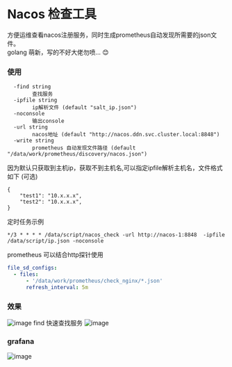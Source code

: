 # Nacos 检查工具

方便运维查看nacos注册服务，同时生成prometheus自动发现所需要的json文件。   
golang 萌新，写的不好大佬勿喷... 😊

### 使用

```shell
  -find string
        查找服务
  -ipfile string
        ip解析文件 (default "salt_ip.json")
  -noconsole
        输出console
  -url string
        nacos地址 (default "http://nacos.ddn.svc.cluster.local:8848")
  -write string
        prometheus 自动发现文件路径 (default "/data/work/prometheus/discovery/nacos.json")
```

因为默认只获取到主机ip，获取不到主机名,可以指定ipfile解析主机名，文件格式如下 (可选)

```shell
{
    "test1": "10.x.x.x",
    "test2": "10.x.x.x",
}
```

定时任务示例

```shell
*/3 * * * * /data/script/nacos_check -url http://nacos-1:8848  -ipfile /data/script/ip.json -noconsole
```

prometheus 可以结合http探针使用

```yml
file_sd_configs:
  - files:
      - '/data/work/prometheus/check_nginx/*.json'
      refresh_interval: 5m
```
### 效果
![image](https://user-images.githubusercontent.com/20376675/154187473-96ced8e9-2c04-46aa-85b7-f3e44100e68d.png)
find 快速查找服务
![image](https://user-images.githubusercontent.com/20376675/154187373-e180e679-0885-48cd-8b46-be3ad89fd53a.png)


### grafana
![image](https://user-images.githubusercontent.com/20376675/154186534-35eed3db-70d8-461a-9aa6-df8cdcd7aa6c.png)
